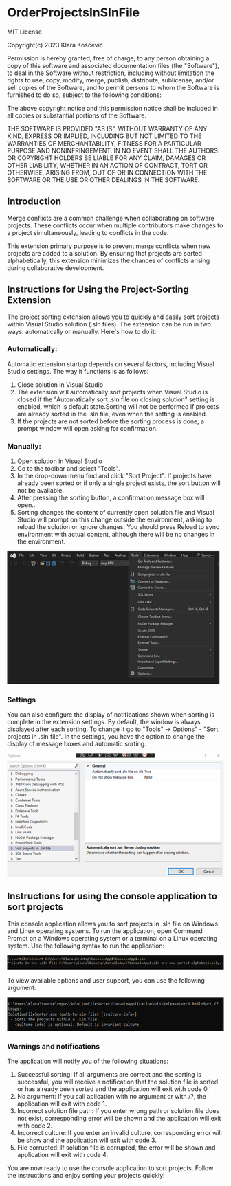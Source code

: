 # OrderProjectsInSlnFile

MIT License

Copyright(c) 2023 Klara Koščević

Permission is hereby granted, free of charge, to any person obtaining a copy of this software and associated documentation files (the "Software"), to deal
in the Software without restriction, including without limitation the rights to use, copy, modify, merge, publish, distribute, sublicense, and/or sell
copies of the Software, and to permit persons to whom the Software is furnished to do so, subject to the following conditions:

The above copyright notice and this permission notice shall be included in all copies or substantial portions of the Software.

THE SOFTWARE IS PROVIDED "AS IS", WITHOUT WARRANTY OF ANY KIND, EXPRESS OR IMPLIED, INCLUDING BUT NOT LIMITED TO THE WARRANTIES OF MERCHANTABILITY,
FITNESS FOR A PARTICULAR PURPOSE AND NONINFRINGEMENT. IN NO EVENT SHALL THE AUTHORS OR COPYRIGHT HOLDERS BE LIABLE FOR ANY CLAIM, DAMAGES OR OTHER
LIABILITY, WHETHER IN AN ACTION OF CONTRACT, TORT OR OTHERWISE, ARISING FROM, OUT OF OR IN CONNECTION WITH THE SOFTWARE OR THE USE OR OTHER DEALINGS IN THE
SOFTWARE.

## Introduction
Merge conflicts are a common challenge when collaborating on software projects. These conflicts occur when multiple contributors make changes to a project simultaneously, leading to conflicts in the code. 

This extension primary purpose is to prevent merge conflicts when new projects are added to a solution. By ensuring that projects are sorted alphabetically, this extension minimizes the chances of conflicts arising during collaborative development.

## Instructions for Using the Project-Sorting Extension

The project sorting extension allows you to quickly and easily sort projects within Visual Studio solution (.sln files). The extension can be run in two ways: automatically or manually. 
Here's how to do it:

### Automatically:
Automatic extension startup depends on several factors, including Visual Studio settings. 
The way it functions is as follows:
1.	Close solution in Visual Studio
2.	The extension will automatically sort projects when Visual Studio is closed if the "Automatically sort .sln file on closing solution" setting is enabled, which is default state.Sorting will not be performed if projects are already sorted in the .sln file, even when the setting is enabled. 
3.	If the projects are not sorted before the sorting process is done, a prompt window will open asking for confirmation. 

### Manually:
1.	Open solution in Visual Studio
2.	Go to the toolbar and select "Tools".
3.	In the drop-down menu find and click "Sort Project". If projects have already been sorted or if only a single project exists, the sort button will not be available.
4.	After pressing the sorting button, a confirmation message box will open..
5.	Sorting changes the content of currently open solution file and Visual Studio will prompt on this change outside the environment, asking to reload the solution or ignore changes. You should press Reload to sync environment with actual content, although there will be no changes in the environment.

 ![ManuallyExtension](https://github.com/klkoscevic/SolutionFileSorter/blob/22d11ca7e7c3cb54bf52b9c289bfa9d4b39de650/ManuallyExtension.png)


### Settings
You can also configure the display of notifications shown when sorting is complete in the extension settings. By default, the window is always displayed after each sorting. 
To change it go to "Tools" -> Options" - "Sort projects in .sln file". In the settings, you have the option to change the display of message boxes and automatic sorting.

![SettingsExtension](https://github.com/klkoscevic/SolutionFileSorter/blob/1a62c803fc9943fa078a26eb43e5a9e6fc57cbd7/SettingsExtension.png)


## Instructions for using the console application to sort projects
This console application allows you to sort projects in .sln file on Windows and Linux operating systems. 
To run the application, open Command Prompt on a Windows operating system or a terminal on a Linux operating system.
Use the following syntax to run the application:
 
![SyntaxConsoleApp](https://github.com/klkoscevic/SolutionFileSorter/blob/22d11ca7e7c3cb54bf52b9c289bfa9d4b39de650/SyntaxConsole.png)

To view available options and user support, you can use the following argument:

 ![InfoConsoleApp](https://github.com/klkoscevic/SolutionFileSorter/blob/1a62c803fc9943fa078a26eb43e5a9e6fc57cbd7/InfoConsole.png)

### Warnings and notifications
The application will notify you of the following situations:
1. Successful sorting: If all arguments are correct and the sorting is successful, you will receive a notification that the solution file is sorted or has already been sorted and the application will exit with code 0.
2. No argument: If you call aplication with no argument or with /?, the application will exit with code 1.
3. Incorrect solution file path: If you enter wrong path or solution file does not exist, corresponding error will be shown and the application will exit with code 2.
4. Incorrect culture: If you enter an invalid culture, corresponding error will be show and the application will exit with code 3.
5. File corrupted: If solution file is corrupted, the error will be shown and application will exit with code 4.

You are now ready to use the console application to sort projects. Follow the instructions and enjoy sorting your projects quickly!
